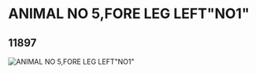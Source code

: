 # ANIMAL NO 5,FORE LEG LEFT"NO1"
## 11897
![ANIMAL NO 5,FORE LEG LEFT"NO1"](https://lc-www-live-s.legocdn.com/media/bricks/5/2/6044839.jpg)